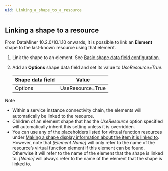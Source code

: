 ```yaml
---
uid: Linking_a_shape_to_a_resource
---
```


## Linking a shape to a resource

From DataMiner 10.2.0/10.1.10 onwards, it is possible to link an **Element** shape to the last-known resource using that element.

1. Link the shape to an element. See [Basic shape data field configuration](xref:Linking_a_shape_to_an_element_a_service_or_a_redundancy_group#basic-shape-data-field-configuration).

2. Add an **Options** shape data field and set its value to *UseResource=True*.

    | Shape data field | Value            |
    |--------------------|------------------|
    | Options            | UseResource=True |

> [!NOTE]
> - Within a service instance connectivity chain, the elements will automatically be linked to the resource.
> - Children of an element shape that has the *UseResource* option specified will automatically inherit this setting unless it is overridden.
> - You can use any of the placeholders listed for virtual function resources under [Making a shape display information about the item it is linked to](xref:Making_a_shape_display_information_about_the_item_it_is_linked_to). However, note that *\[Element Name\]* will only refer to the name of the resource’s virtual function element if this element can be found. Otherwise it will refer to the name of the element that the shape is linked to. *\[Name\]* will always refer to the name of the element that the shape is linked to.
>
